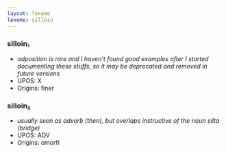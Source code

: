 ```yaml
---
layout: lexeme
lexeme: silloin
---
```


###  silloin₁

* _adposition is rare and I haven't found good examples after I started documenting these stuffs, so it may be deprecated and removed in future versions_
* UPOS:  X
* Origins: finer 


###  silloin₂

* _usually seen as adverb (then), but overlaps instructive of the noun *silta* (bridge)_
* UPOS:  ADV
* Origins: omorfi 

